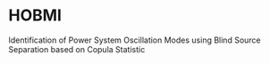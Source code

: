# HOBMI
Identification of Power System Oscillation Modes using Blind Source Separation based on Copula Statistic

